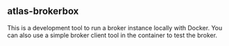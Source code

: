 ## atlas-brokerbox

This is a development tool to run a broker instance locally with Docker.
You can also use a simple broker client tool in the container to test the broker.

